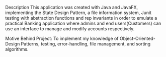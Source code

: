 Description
This application was created with Java and JavaFX, implementing the State Design Pattern, a file information system, Junit testing with abstraction functions and rep invariants
in order to emulate a practical Banking application where admins and end users(Customers) can use an interface to manage and modify accounts respectively. 

Motive Behind Project: 
To implement my knowledge of Object-Oriented-Design Patterns, testing, error-handling, file management, and sorting algorithms. 

